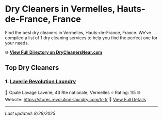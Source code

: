 # Dry Cleaners in Vermelles, Hauts-de-France, France

Find the best dry cleaners in Vermelles, Hauts-de-France, France. We've compiled a list of 1 dry cleaning services to help you find the perfect one for your needs.

🌐 **[View Full Directory on DryCleanersNear.com](https://drycleanersnear.com/city/France/Hauts-de-France/Vermelles)**

## Top Dry Cleaners

### 1. [Laverie Revolution Laundry](https://drycleanersnear.com/dryCleaner/68ae67d5c95ff2c6096b1983/laverie-revolution-laundry)
📍 Opale Lavage Laverie, 43 Rte nationale, Vermelles
⭐ Rating: 1/5
🌐 Website: https://stores.revolution-laundry.com/fr-fr
🔗 [View Full Details](https://drycleanersnear.com/dryCleaner/68ae67d5c95ff2c6096b1983/laverie-revolution-laundry)


---

*Last updated: 8/28/2025*
